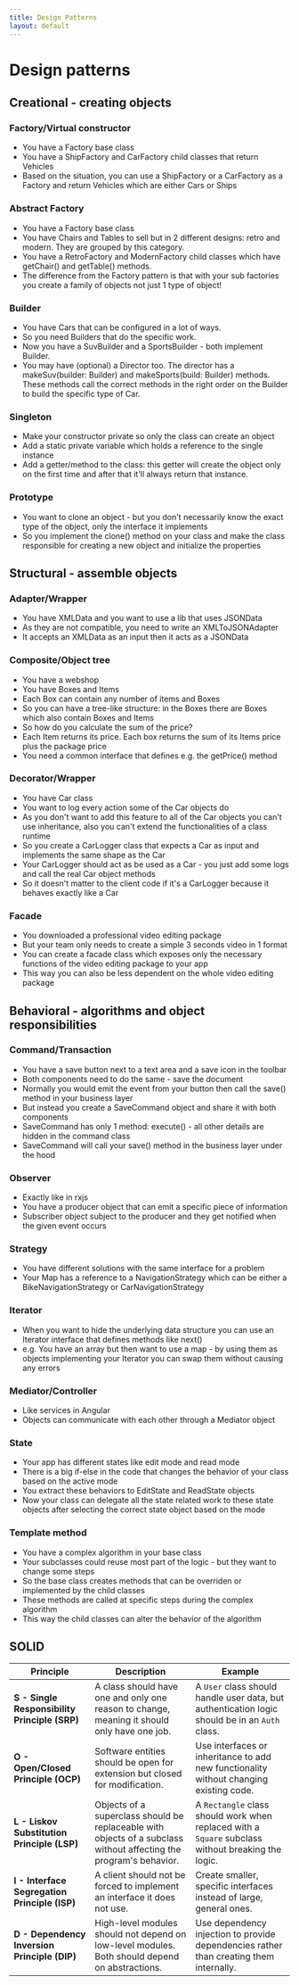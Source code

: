 ```yaml
---
title: Design Patterns
layout: default
---
```


# Design patterns

## Creational - creating objects

### Factory/Virtual constructor

- You have a Factory base class
- You have a ShipFactory and CarFactory child classes that return Vehicles
- Based on the situation, you can use a ShipFactory or a CarFactory as a Factory and return Vehicles which are either Cars or Ships

### Abstract Factory

- You have a Factory base class
- You have Chairs and Tables to sell but in 2 different designs: retro and modern. They are grouped by this category.
- You have a RetroFactory and ModernFactory child classes which have getChair() and getTable() methods.
- The difference from the Factory pattern is that with your sub factories you create a family of objects not just 1 type of object!

### Builder

- You have Cars that can be configured in a lot of ways.
- So you need Builders that do the specific work.
- Now you have a SuvBuilder and a SportsBuilder - both implement Builder.
- You may have (optional) a Director too. The director has a makeSuv(builder: Builder) and makeSports(build: Builder) methods. These methods call the correct methods in the right order on the Builder to build the specific type of Car.

### Singleton

- Make your constructor private so only the class can create an object
- Add a static private variable which holds a reference to the single instance
- Add a getter/method to the class: this getter will create the object only on the first time and after that it'll always return that instance.

### Prototype

- You want to clone an object - but you don't necessarily know the exact type of the object, only the interface it implements
- So you implement the clone() method on your class and make the class responsible for creating a new object and initialize the properties

## Structural - assemble objects

### Adapter/Wrapper

- You have XMLData and you want to use a lib that uses JSONData
- As they are not compatible, you need to write an XMLToJSONAdapter
- It accepts an XMLData as an input then it acts as a JSONData

### Composite/Object tree

- You have a webshop
- You have Boxes and Items
- Each Box can contain any number of items and Boxes
- So you can have a tree-like structure: in the Boxes there are Boxes which also contain Boxes and Items
- So how do you calculate the sum of the price?
- Each Item returns its price. Each box returns the sum of its Items price plus the package price
- You need a common interface that defines e.g. the getPrice() method

### Decorator/Wrapper

- You have Car class
- You want to log every action some of the Car objects do
- As you don't want to add this feature to all of the Car objects you can't use inheritance, also you can't extend the functionalities of a class runtime
- So you create a CarLogger class that expects a Car as input and implements the same shape as the Car
- Your CarLogger should act as be used as a Car - you just add some logs and call the real Car object methods
- So it doesn't matter to the client code if it's a CarLogger because it behaves exactly like a Car

### Facade

- You downloaded a professional video editing package
- But your team only needs to create a simple 3 seconds video in 1 format
- You can create a facade class which exposes only the necessary functions of the video editing package to your app
- This way you can also be less dependent on the whole video editing package

## Behavioral - algorithms and object responsibilities

### Command/Transaction

- You have a save button next to a text area and a save icon in the toolbar
- Both components need to do the same - save the document
- Normally you would emit the event from your button then call the save() method in your business layer
- But instead you create a SaveCommand object and share it with both components
- SaveCommand has only 1 method: execute() - all other details are hidden in the command class
- SaveCommand will call your save() method in the business layer under the hood

### Observer

- Exactly like in rxjs
- You have a producer object that can emit a specific piece of information
- Subscriber object subject to the producer and they get notified when the given event occurs

### Strategy

- You have different solutions with the same interface for a problem
- Your Map has a reference to a NavigationStrategy which can be either a BikeNavigationStrategy or CarNavigationStrategy

### Iterator

- When you want to hide the underlying data structure you can use an Iterator interface that defines methods like next()
- e.g. You have an array but then want to use a map - by using them as objects implementing your Iterator you can swap them without causing any errors

### Mediator/Controller

- Like services in Angular
- Objects can communicate with each other through a Mediator object

### State

- Your app has different states like edit mode and read mode
- There is a big if-else in the code that changes the behavior of your class based on the active mode
- You extract these behaviors to EditState and ReadState objects
- Now your class can delegate all the state related work to these state objects after selecting the correct state object based on the mode

### Template method

- You have a complex algorithm in your base class
- Your subclasses could reuse most part of the logic - but they want to change some steps
- So the base class creates methods that can be overriden or implemented by the child classes
- These methods are called at specific steps during the complex algorithm
- This way the child classes can alter the behavior of the algorithm

## SOLID

| Principle                                     | Description                                                                                                        | Example                                                                                            |
| --------------------------------------------- | ------------------------------------------------------------------------------------------------------------------ | -------------------------------------------------------------------------------------------------- |
| **S - Single Responsibility Principle (SRP)** | A class should have one and only one reason to change, meaning it should only have one job.                        | A `User` class should handle user data, but authentication logic should be in an `Auth` class.     |
| **O - Open/Closed Principle (OCP)**           | Software entities should be open for extension but closed for modification.                                        | Use interfaces or inheritance to add new functionality without changing existing code.             |
| **L - Liskov Substitution Principle (LSP)**   | Objects of a superclass should be replaceable with objects of a subclass without affecting the program's behavior. | A `Rectangle` class should work when replaced with a `Square` subclass without breaking the logic. |
| **I - Interface Segregation Principle (ISP)** | A client should not be forced to implement an interface it does not use.                                           | Create smaller, specific interfaces instead of large, general ones.                                |
| **D - Dependency Inversion Principle (DIP)**  | High-level modules should not depend on low-level modules. Both should depend on abstractions.                     | Use dependency injection to provide dependencies rather than creating them internally.             |
